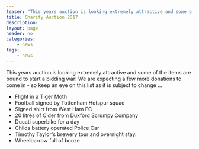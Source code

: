 ```yaml
---
teaser: "This years auction is looking extremely attractive and some of the items are bound to start a bidding war!"
title: Charity Auction 2017
description:
layout: page
header: no
categories:
    - news
tags:
    - news
---
```


This years auction is looking extremely attractive and some of the items are bound to start a bidding war! We are expecting a few more donations to come in - so keep an eye on this list as it is subject to change ...

  * Flight in a Tiger Moth
  * Football signed by Tottenham Hotspur squad
  * Signed shirt from West Ham FC
  * 20 litres of Cider from Duxford Scrumpy Company
  * Ducati superbike for a day
  * Childs battery operated Police Car
  * Timothy Taylor's brewery tour and overnight stay.
  * Wheelbarrow full of booze
